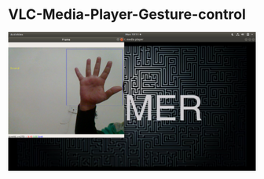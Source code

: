# VLC-Media-Player-Gesture-control
![Test Image 4](https://github.com/Rishabhdhiman09/VLC-Media-Player-Gesture-control/blob/master/Screenshot%20from%202020-01-20%2019-11-21.png)

